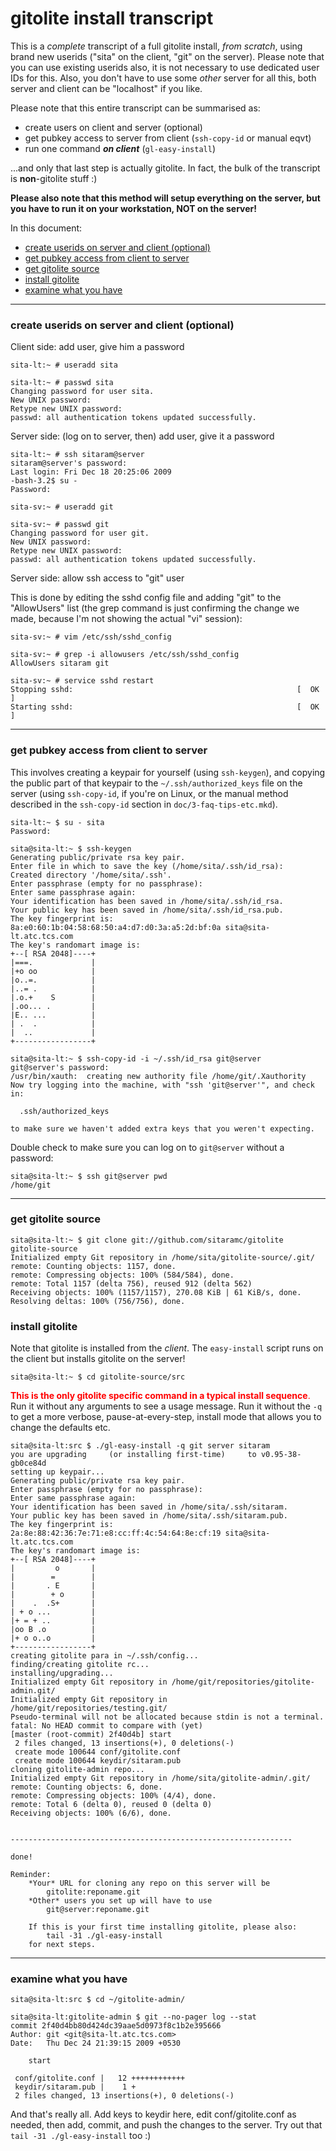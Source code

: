 # gitolite install transcript

This is a *complete* transcript of a full gitolite install, *from scratch*,
using brand new userids ("sita" on the client, "git" on the server).  Please
note that you can use existing userids also, it is not necessary to use
dedicated user IDs for this.  Also, you don't have to use some *other* server
for all this, both server and client can be "localhost" if you like.

Please note that this entire transcript can be summarised as:

  * create users on client and server (optional)
  * get pubkey access to server from client (`ssh-copy-id` or manual eqvt)
  * run one command ***on client*** (`gl-easy-install`)

...and only that last step is actually gitolite.  In fact, the bulk of the
transcript is **non**-gitolite stuff :)

**Please also note that this method will setup everything on the server, but
you have to run it on your workstation, NOT on the server!**

In this document:

  * <a href="#create_userids_on_server_and_client_optional_">create userids on server and client (optional)</a>
  * <a href="#get_pubkey_access_from_client_to_server">get pubkey access from client to server</a>
  * <a href="#get_gitolite_source">get gitolite source</a>
  * <a href="#install_gitolite">install gitolite</a>
  * <a href="#examine_what_you_have">examine what you have</a>

----

<a name="create_userids_on_server_and_client_optional_"></a>

### create userids on server and client (optional)

Client side: add user, give him a password

    sita-lt:~ # useradd sita

    sita-lt:~ # passwd sita
    Changing password for user sita.
    New UNIX password:
    Retype new UNIX password:
    passwd: all authentication tokens updated successfully.

Server side: (log on to server, then) add user, give it a password

    sita-lt:~ # ssh sitaram@server
    sitaram@server's password:
    Last login: Fri Dec 18 20:25:06 2009
    -bash-3.2$ su -
    Password:

    sita-sv:~ # useradd git

    sita-sv:~ # passwd git
    Changing password for user git.
    New UNIX password:
    Retype new UNIX password:
    passwd: all authentication tokens updated successfully.

Server side: allow ssh access to "git" user

This is done by editing the sshd config file and adding "git" to the
"AllowUsers" list (the grep command is just confirming the change we made,
because I'm not showing the actual "vi" session):

    sita-sv:~ # vim /etc/ssh/sshd_config

    sita-sv:~ # grep -i allowusers /etc/ssh/sshd_config
    AllowUsers sitaram git

    sita-sv:~ # service sshd restart
    Stopping sshd:                                                  [  OK  ]
    Starting sshd:                                                  [  OK  ]

----

<a name="get_pubkey_access_from_client_to_server"></a>

### get pubkey access from client to server

This involves creating a keypair for yourself (using `ssh-keygen`), and
copying the public part of that keypair to the `~/.ssh/authorized_keys` file
on the server (using `ssh-copy-id`, if you're on Linux, or the manual method
described in the `ssh-copy-id` section in `doc/3-faq-tips-etc.mkd`).

    sita-lt:~ $ su - sita
    Password:

    sita@sita-lt:~ $ ssh-keygen
    Generating public/private rsa key pair.
    Enter file in which to save the key (/home/sita/.ssh/id_rsa):
    Created directory '/home/sita/.ssh'.
    Enter passphrase (empty for no passphrase):
    Enter same passphrase again:
    Your identification has been saved in /home/sita/.ssh/id_rsa.
    Your public key has been saved in /home/sita/.ssh/id_rsa.pub.
    The key fingerprint is:
    8a:e0:60:1b:04:58:68:50:a4:d7:d0:3a:a5:2d:bf:0a sita@sita-lt.atc.tcs.com
    The key's randomart image is:
    +--[ RSA 2048]----+
    |===.             |
    |+o oo            |
    |o..=.            |
    |..= .            |
    |.o.+    S        |
    |.oo... .         |
    |E.. ...          |
    | .  .            |
    |  ..             |
    +-----------------+

    sita@sita-lt:~ $ ssh-copy-id -i ~/.ssh/id_rsa git@server
    git@server's password:
    /usr/bin/xauth:  creating new authority file /home/git/.Xauthority
    Now try logging into the machine, with "ssh 'git@server'", and check in:

      .ssh/authorized_keys

    to make sure we haven't added extra keys that you weren't expecting.

Double check to make sure you can log on to `git@server` without a password:

    sita@sita-lt:~ $ ssh git@server pwd
    /home/git

----

<a name="get_gitolite_source"></a>

### get gitolite source

    sita@sita-lt:~ $ git clone git://github.com/sitaramc/gitolite gitolite-source
    Initialized empty Git repository in /home/sita/gitolite-source/.git/
    remote: Counting objects: 1157, done.
    remote: Compressing objects: 100% (584/584), done.
    remote: Total 1157 (delta 756), reused 912 (delta 562)
    Receiving objects: 100% (1157/1157), 270.08 KiB | 61 KiB/s, done.
    Resolving deltas: 100% (756/756), done.

<a name="install_gitolite"></a>

### install gitolite

Note that gitolite is installed from the *client*.  The `easy-install` script
runs on the client but installs gitolite on the server!

    sita@sita-lt:~ $ cd gitolite-source/src

<font color="red"> **This is the only gitolite specific command in a typical
install sequence**.  </font> Run it without any arguments to see a usage
message.  Run it without the `-q` to get a more verbose, pause-at-every-step,
install mode that allows you to change the defaults etc.

    sita@sita-lt:src $ ./gl-easy-install -q git server sitaram
    you are upgrading     (or installing first-time)     to v0.95-38-gb0ce84d
    setting up keypair...
    Generating public/private rsa key pair.
    Enter passphrase (empty for no passphrase):
    Enter same passphrase again:
    Your identification has been saved in /home/sita/.ssh/sitaram.
    Your public key has been saved in /home/sita/.ssh/sitaram.pub.
    The key fingerprint is:
    2a:8e:88:42:36:7e:71:e8:cc:ff:4c:54:64:8e:cf:19 sita@sita-lt.atc.tcs.com
    The key's randomart image is:
    +--[ RSA 2048]----+
    |         o       |
    |        =        |
    |       . E       |
    |        + o      |
    |    .  .S+       |
    | + o ...         |
    |+ = + ..         |
    |oo B .o          |
    |+ o o..o         |
    +-----------------+
    creating gitolite para in ~/.ssh/config...
    finding/creating gitolite rc...
    installing/upgrading...
    Initialized empty Git repository in /home/git/repositories/gitolite-admin.git/
    Initialized empty Git repository in /home/git/repositories/testing.git/
    Pseudo-terminal will not be allocated because stdin is not a terminal.
    fatal: No HEAD commit to compare with (yet)
    [master (root-commit) 2f40d4b] start
     2 files changed, 13 insertions(+), 0 deletions(-)
     create mode 100644 conf/gitolite.conf
     create mode 100644 keydir/sitaram.pub
    cloning gitolite-admin repo...
    Initialized empty Git repository in /home/sita/gitolite-admin/.git/
    remote: Counting objects: 6, done.
    remote: Compressing objects: 100% (4/4), done.
    remote: Total 6 (delta 0), reused 0 (delta 0)
    Receiving objects: 100% (6/6), done.


    ---------------------------------------------------------------

    done!

    Reminder:
        *Your* URL for cloning any repo on this server will be
            gitolite:reponame.git
        *Other* users you set up will have to use
            git@server:reponame.git

        If this is your first time installing gitolite, please also:
            tail -31 ./gl-easy-install
        for next steps.

----

<a name="examine_what_you_have"></a>

### examine what you have

    sita@sita-lt:src $ cd ~/gitolite-admin/

    sita@sita-lt:gitolite-admin $ git --no-pager log --stat
    commit 2f40d4bb80d424dc39aae5d0973f8c1b2e395666
    Author: git <git@sita-lt.atc.tcs.com>
    Date:   Thu Dec 24 21:39:15 2009 +0530

        start

     conf/gitolite.conf |   12 ++++++++++++
     keydir/sitaram.pub |    1 +
     2 files changed, 13 insertions(+), 0 deletions(-)

And that's really all.  Add keys to keydir here, edit conf/gitolite.conf as
needed, then add, commit, and push the changes to the server.  Try out that
`tail -31 ./gl-easy-install` too :)
